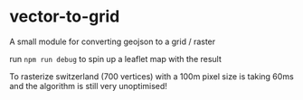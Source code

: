 # vector-to-grid
A small module for converting geojson to a grid / raster

run `npm run debug` to spin up a leaflet map with the result

To rasterize switzerland (700 vertices) with a 100m pixel size is taking 60ms and the algorithm is still very unoptimised!